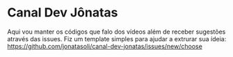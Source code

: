 # Canal Dev Jônatas

Aqui vou manter os códigos que falo dos vídeos além de receber sugestões através das issues.
Fiz um template simples para ajudar a extrurar sua ídeia:
https://github.com/jonatasoli/canal-dev-jonatas/issues/new/choose
